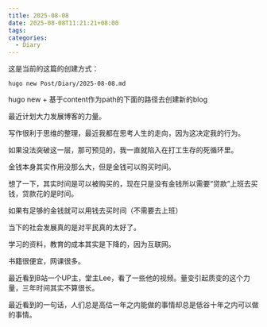 ```yaml
---
title: 2025-08-08
date: 2025-08-08T11:21:21+08:00
tags: 
categories:
  - Diary
---
```


这是当前的这篇的创建方式：

```
hugo new Post/Diary/2025-08-08.md
```

hugo new  + 基于content作为path的下面的路径去创建新的blog

最近计划大力发展博客的力量。

写作很利于思维的整理，最近我都在思考人生的走向，因为这决定我的行为。

如果没法突破这一层，那可预见的，我一直就陷入在打工生存的死循环里。

金钱本身其实作用没那么大，但是金钱可以购买时间。

想了一下，其实时间是可以被购买的，现在只是没有金钱所以需要“贷款”上班去买钱，贷款花的是时间。

如果有足够的金钱就可以用钱去买时间（不需要去上班）

当下的社会发展真的是对平民真的太好了。

学习的资料，教育的成本其实是下降的，因为互联网。

书籍很便宜，网课很多。

最近看到B站一个UP主，堂主Lee，看了一些他的视频。量变引起质变的这个力量，三年时间其实不算很长。

最近看到的一句话，人们总是高估一年之内能做的事情却总是低谷十年之内可以做的事情。
